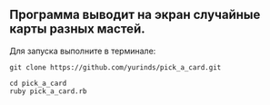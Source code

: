
## Программа выводит на экран случайные карты разных мастей.

Для запуска выполните в терминале:

```
git clone https://github.com/yurinds/pick_a_card.git

cd pick_a_card
ruby pick_a_card.rb  
```





